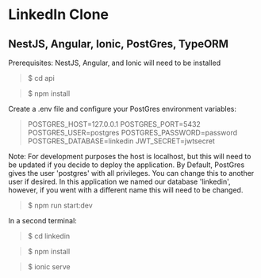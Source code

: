 # LinkedIn Clone

## NestJS, Angular, Ionic, PostGres, TypeORM


Prerequisites: NestJS, Angular, and Ionic will need to be installed

> $ cd api

> $ npm install

Create a .env file and configure your PostGres environment variables:

> POSTGRES_HOST=127.0.0.1
> POSTGRES_PORT=5432
> POSTGRES_USER=postgres
> POSTGRES_PASSWORD=password
> POSTGRES_DATABASE=linkedin
> JWT_SECRET=jwtsecret

Note: For development purposes the host is localhost, but this will need to be updated if you decide to deploy the application. By Default, PostGres gives the user 'postgres' with all privileges. You can change this to another user if desired. In this application we named our database 'linkedin', however, if you went with a different name this will need to be changed.

> $ npm run start:dev

In a second terminal:

> $ cd linkedin

> $ npm install

> $ ionic serve
